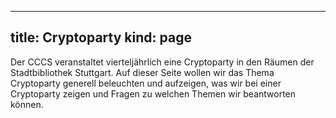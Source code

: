 -----
title: Cryptoparty
kind: page
-----
Der CCCS veranstaltet vierteljährlich eine Cryptoparty
in den Räumen der Stadtbibliothek Stuttgart.
Auf dieser Seite wollen wir das Thema Cryptoparty generell
beleuchten und aufzeigen, was wir bei einer Cryptoparty
zeigen und Fragen zu welchen Themen wir beantworten können.
